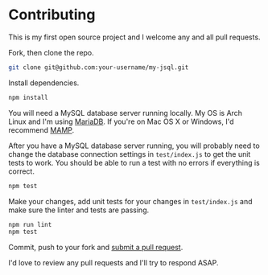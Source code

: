 # Contributing

This is my first open source project and I welcome any and all pull requests.

Fork, then clone the repo.

```bash
git clone git@github.com:your-username/my-jsql.git
```

Install dependencies.

```bash
npm install
```

You will need a MySQL database server running locally. My OS is Arch Linux and I'm using [MariaDB](https://wiki.archlinux.org/index.php/MySQL). If you're on Mac OS X or Windows, I'd recommend [MAMP](https://www.mamp.info/en/).

After you have a MySQL database server running, you will probably need to change the database connection settings in `test/index.js` to get the unit tests to work. You should be able to run a test with no errors if everything is correct.

```bash
npm test
```

Make your changes, add unit tests for your changes in `test/index.js` and make sure the linter and tests are passing.

```bash
npm run lint
npm test
```

Commit, push to your fork and [submit a pull request](https://github.com/z3nz/my-jsql/compare).

I'd love to review any pull requests and I'll try to respond ASAP.
